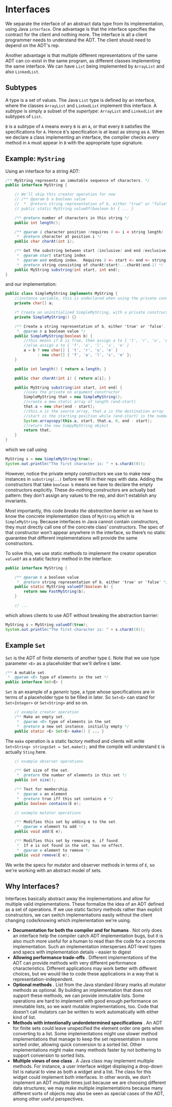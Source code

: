 # Interfaces

We separate the interface of an abstract data type from its implementation, using Java `interface`. One advantage is that the interface specifies the contract for the client and nothing more. The interface is all a client programmer needs to understand the ADT. The client should need to depend on the ADT's rep.

Another advantage is that multiple different representations of the same ADT can co-exist in the same program, as different classes implementing the same interface. We can have `List` being implemented by `ArrayList` and also `LinkedList`.

## Subtypes

A type is a set of values. The Java `List` type is defined by an interface, where the classes `ArrayList` and `LinkedList` implement this interface. A *subtype* is simply a subset of the *supertype*: `ArrayList` and `LinkedList` are subtypes of `List`.

`B` is a subtype of `A` means every `B` is an `A`, or that every `B` satisfies the specifications for `A`. Hence `B`'s specification is at least as strong as `A`. When we declare a class implementing an interface, the compiler checks *every* method in `A` must appear in `B` with the appropriate type signature.

## Example: `MyString`

Using an interface for a string ADT:
```java
/** MyString represents an immutable sequence of characters. */
public interface MyString { 

    // We'll skip this creator operation for now
    // /** @param b a boolean value
    //  *  @return string representation of b, either "true" or "false" */
    // public static MyString valueOf(boolean b) { ... }

    /** @return number of characters in this string */
    public int length();

    /** @param i character position (requires 0 <= i < string length)
     *  @return character at position i */
    public char charAt(int i);

    /** Get the substring between start (inclusive) and end (exclusive).
     *  @param start starting index
     *  @param end ending index.  Requires 0 <= start <= end <= string length.
     *  @return string consisting of charAt(start)...charAt(end-1) */
    public MyString substring(int start, int end);
}
```
and our implementation:
```java
public class SimpleMyString implements MyString {
    //instance variable, this is undeclared when using the private constructor
    private char[] a;

    /* Create an uninitialized SimpleMyString, with a private constructor */
    private SimpleMyString() {}

    /** Create a string representation of b, either "true" or "false".
     *  @param b a boolean value */
    public SimpleMyString(boolean b) {
        //this means if b is True, then assign a to { 't', 'r', 'u', 'e' },
        //else assign a to { 'f', 'a', 'l', 's', 'e' }
        a = b ? new char[] { 't', 'r', 'u', 'e' } 
              : new char[] { 'f', 'a', 'l', 's', 'e' };
    }

    public int length() { return a.length; }

    public char charAt(int i) { return a[i]; }

    public MyString substring(int start, int end) {
        //uses the private no argument constructor
        SimpleMyString that = new SimpleMyString();
        //create a mew static array of length (end-start)
        that.a = new char[end - start];
        //this.a is the source array, that.a is the destination array
        //start is the starting position while (end-start) is the number of elems to copy
        System.arraycopy(this.a, start, that.a, 0, end - start);
        //return the new SimpyMyString object
        return that;
    }
}
```
which we call using
```java
MyString s = new SimpleMyString(true);
System.out.println("The first character is: " + s.charAt(0));
```

However, notice the private empty constructors we use to make new instances in `substring(..)` before we fill in their reps with data. Adding the constructors that take `boolean b` means we have to declare the empty constructors explicitly. These do-nothing constructors are actually bad pattern: they don't assign any values to the rep, and don't establish any invariants.

Most importantly, this code *breaks the abstraction barrier* as we have to know the concrete implementation class of `MyString` which is `SimpleMyString`. Because interfaces in Java cannot contain constructors, they must directly call one of the concrete class’ constructors. The spec of that constructor won’t appear anywhere in the interface, so there’s no static guarantee that different implementations will provide the same constructors.

To solve this, we use static methods to implement the creator operation `valueOf` as a static factory method in the interface:

```java
public interface MyString { 

    /** @param b a boolean value
     *  @return string representation of b, either "true" or "false" */
    public static MyString valueOf(boolean b) {
        return new FastMyString(b);
    }

    // ...
```

which allows clients to use ADT without breaking the abstraction barrier:

```java
MyString s = MyString.valueOf(true);
System.out.println("The first character is: " + s.charAt(0));
```

## Example `Set`

`Set` is the ADT of finite elements of another type `E`. Note that we use type parameter `<E>` as a placeholder that we'll define `E` later.

```java
/** A mutable set.
 *  @param <E> type of elements in the set */
public interface Set<E> {
```

`Set` is an example of a *generic* type, a type whose specifications are in terms of a placeholder type to be filled in later. So `Set<E>` can stand for `Set<Integer>` or `Set<String>` and so on.

```java
    // example creator operation
    /** Make an empty set.
     *  @param <E> type of elements in the set
     *  @return a new set instance, initially empty */
    public static <E> Set<E> make() { ... }
```
The `make` operation is a static factory method and clients will write `Set<String> stringsSet = Set.make();` and the compile will understand `E` is actually `Sting` here.

```java
    // example observer operations

    /** Get size of the set.
     *  @return the number of elements in this set */
    public int size();

    /** Test for membership.
     *  @param e an element
     *  @return true iff this set contains e */
    public boolean contains(E e);

    // example mutator operations

    /** Modifies this set by adding e to the set.
     *  @param e element to add */
    public void add(E e);

    /** Modifies this set by removing e, if found.
     *  If e is not found in the set, has no effect.
     *  @param e element to remove */
    public void remove(E e);
```
We write the specs for mutator and observer methods in terms of `E`, so we're working with an abstract model of sets.

## Why Interfaces?

Interfaces basically abstract away the implementations and allow for multiple valid implementations. These formalize the idea of an ADT defined as a set of operations. If we use static factory methods rather than explicit constructors, we can switch implementations easily without the client changing code/knowing which implementation we're using.

- **Documentation for both the compiler and for humans** . Not only does an interface help the compiler catch ADT implementation bugs, but it is also much more useful for a human to read than the code for a concrete implementation. Such an implementation intersperses ADT-level types and specs with implementation details - easier to digest
- **Allowing performance trade-offs** . Different implementations of the ADT can provide methods with very different performance characteristics. Different applications may work better with different choices, but we would like to code these applications in a way that is representation-independent.
- **Optional methods** . List from the Java standard library marks all mutator methods as optional. By building an implementation that does not support these methods, we can provide immutable lists. Some operations are hard to implement with good enough performance on immutable lists, so we want mutable implementations, too. Code that doesn’t call mutators can be written to work automatically with either kind of list.
- **Methods with intentionally underdetermined specifications** . An ADT for finite sets could leave unspecified the element order one gets when converting to a list. Some implementations might use slower method implementations that manage to keep the set representation in some sorted order, allowing quick conversion to a sorted list. Other implementations might make many methods faster by not bothering to support conversion to sorted lists.
- **Multiple views of one class** . A Java class may implement multiple methods. For instance, a user interface widget displaying a drop-down list is natural to view as both a widget and a list. The class for this widget could implement both interfaces. In other words, we don’t implement an ADT multiple times just because we are choosing different data structures; we may make multiple implementations because many different sorts of objects may also be seen as special cases of the ADT, among other useful perspectives.
